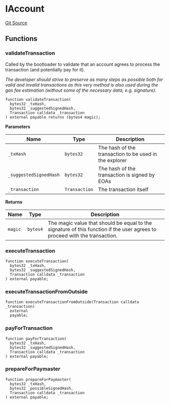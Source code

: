 # IAccount
[Git Source](https://github.com/matter-labs/zksync-contracts/blob/c6e73735b89a4b474234f6471e326125c9069f15/contracts/system-contracts/interfaces/IAccount.sol)


## Functions
### validateTransaction

Called by the bootloader to validate that an account agrees to process the transaction
(and potentially pay for it).

*The developer should strive to preserve as many steps as possible both for valid
and invalid transactions as this very method is also used during the gas fee estimation
(without some of the necessary data, e.g. signature).*


```solidity
function validateTransaction(
  bytes32 _txHash,
  bytes32 _suggestedSignedHash,
  Transaction calldata _transaction
) external payable returns (bytes4 magic);
```
**Parameters**

|Name|Type|Description|
|----|----|-----------|
|`_txHash`|`bytes32`|The hash of the transaction to be used in the explorer|
|`_suggestedSignedHash`|`bytes32`|The hash of the transaction is signed by EOAs|
|`_transaction`|`Transaction`|The transaction itself|

**Returns**

|Name|Type|Description|
|----|----|-----------|
|`magic`|`bytes4`|The magic value that should be equal to the signature of this function if the user agrees to proceed with the transaction.|


### executeTransaction


```solidity
function executeTransaction(
  bytes32 _txHash,
  bytes32 _suggestedSignedHash,
  Transaction calldata _transaction
) external payable;
```

### executeTransactionFromOutside


```solidity
function executeTransactionFromOutside(Transaction calldata _transaction)
  external
  payable;
```

### payForTransaction


```solidity
function payForTransaction(
  bytes32 _txHash,
  bytes32 _suggestedSignedHash,
  Transaction calldata _transaction
) external payable;
```

### prepareForPaymaster


```solidity
function prepareForPaymaster(
  bytes32 _txHash,
  bytes32 _possibleSignedHash,
  Transaction calldata _transaction
) external payable;
```

